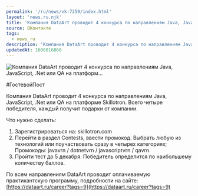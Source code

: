 ```yaml
---
permalink: '/ru/news/vk-7259/index.html'
layout: 'news.ru.njk'
title: 'Компания DataArt проводит 4 конкурса по направлениям Java, JavaScript, .Net или QA на платформ'
source: ВКонтакте
tags:
  - news_ru
description: 'Компания DataArt проводит 4 конкурса по направлениям Java, JavaScript, .Net или QA на платформ…'
updatedAt: 1606816860
---
```

![Компания DataArt проводит 4 конкурса по направлениям Java, JavaScript, .Net или QA на платформ…](https://sun9-59.userapi.com/impg/W_e-qzUfoyz_kyQWf6goXRjo_D6dAMpH2PaLcA/ZIHAoJ4zs_E.jpg?size=960x539&quality=96&proxy=1&sign=21202d0dd90ad4f29191db0ee812ffa7&c_uniq_tag=_uN9Ok79uowoko6sV0FsgfAqEzOcHxa1Alptkh--x8A&type=album)

#ГостевойПост

Компания DataArt проводит 4 конкурса по направлениям Java, JavaScript, .Net или QA на платформе Skillotron. Всего четыре победителя, каждый получит подарки от компании.

Что нужно сделать:
1) Зарегистрироваться на: skillotron.com
2) Перейти в раздел Contests, ввести промокод. Выбрать любую из технологий или поучаствовать сразу в четырех категориях;
Промокоды: javavrn / dotnetvrn / javascriptvrn / qavrn.
3) Пройти тест до 5 декабря. Победитель определится по наибольшему количеству баллов.

По всем направлениям DataArt проводит оплачиваемую практикантскую программу, подробности на сайте: [https://dataart.ru/career?tags=9](https://dataart.ru/career?tags=9)
